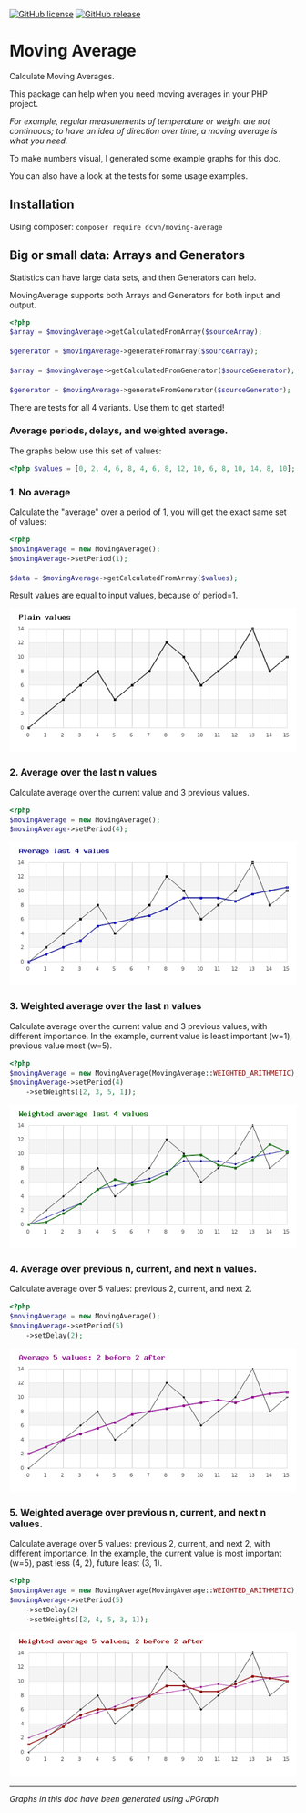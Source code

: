 
[![GitHub license](https://img.shields.io/github/license/dcvn/moving-average)](https://github.com/dcvn/moving-average/blob/master/LICENSE)
[![GitHub release](https://img.shields.io/github/v/release/dcvn/moving-average.svg)](https://github.com/dcvn/moving-average/releases/latest)


# Moving Average

Calculate Moving Averages.

This package can help when you need moving averages in your PHP project.

*For example, regular measurements of temperature or weight are not continuous;
to have an idea of direction over time, a moving average is what you need.*

To make numbers visual, I generated some example graphs for this doc.

You can also have a look at the tests for some usage examples.

## Installation

Using composer: `composer require dcvn/moving-average`



## Big or small data: Arrays and Generators

Statistics can have large data sets, and then Generators can help.

MovingAverage supports both Arrays and Generators for both input and output.

```php
<?php
$array = $movingAverage->getCalculatedFromArray($sourceArray);

$generator = $movingAverage->generateFromArray($sourceArray);

$array = $movingAverage->getCalculatedFromGenerator($sourceGenerator);

$generator = $movingAverage->generateFromGenerator($sourceGenerator);
```

There are tests for all 4 variants. Use them to get started!


### Average periods, delays, and weighted average.

The graphs below use this set of values:

```php
<?php $values = [0, 2, 4, 6, 8, 4, 6, 8, 12, 10, 6, 8, 10, 14, 8, 10];
```

### 1. No average

Calculate the "average" over a period of 1,
you will get the exact same set of values:

```php
<?php
$movingAverage = new MovingAverage();
$movingAverage->setPeriod(1);

$data = $movingAverage->getCalculatedFromArray($values);
```

Result values are equal to input values, because of period=1.

![Plain values](doc/assets/graph-01-plain.jpg)

### 2. Average over the last n values

Calculate average over the current value and 3 previous values.

```php
<?php
$movingAverage = new MovingAverage();
$movingAverage->setPeriod(4);
```
![Average last 4 values](doc/assets/graph-02-avg_4.jpg)

### 3. Weighted average over the last n values

Calculate average over the current value and 3 previous values, with different importance.
In the example, current value is least important (w=1), previous value most (w=5).

```php
<?php
$movingAverage = new MovingAverage(MovingAverage::WEIGHTED_ARITHMETIC);
$movingAverage->setPeriod(4)
    ->setWeights([2, 3, 5, 1]);
```
![Weighted average last 4 values](doc/assets/graph-03-w_avg_4.jpg)

### 4. Average over previous n, current, and next n values.

Calculate average over 5 values: previous 2, current, and next 2.

```php
<?php
$movingAverage = new MovingAverage();
$movingAverage->setPeriod(5)
    ->setDelay(2);
```
![Average 5 values: 2 before 2 after](doc/assets/graph-04-avg_5_center.jpg)

### 5. Weighted average over previous n, current, and next n values.

Calculate average over 5 values: previous 2, current, and next 2, with different importance.
In the example, the current value is most important (w=5), past less (4, 2), future least (3, 1).

```php
<?php
$movingAverage = new MovingAverage(MovingAverage::WEIGHTED_ARITHMETIC);
$movingAverage->setPeriod(5)
    ->setDelay(2)
    ->setWeights([2, 4, 5, 3, 1]);
```
![Average 5 values: 2 before 2 after](doc/assets/graph-05-w_avg_5_center.jpg)

-----
*Graphs in this doc have been generated using JPGraph*
